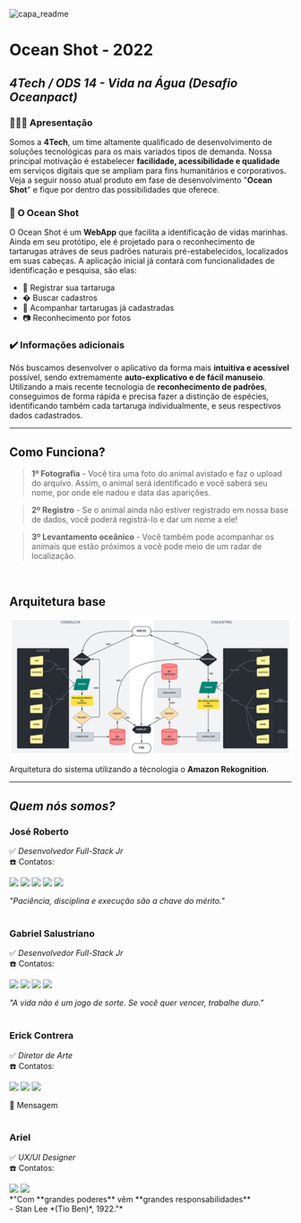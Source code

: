 <!-- [![Open in Visual Studio Code](https://classroom.github.com/assets/open-in-vscode-c66648af7eb3fe8bc4f294546bfd86ef473780cde1dea487d3c4ff354943c9ae.svg)](https://classroom.github.com/online_ide?assignment_repo_id=8362680&assignment_repo_type=AssignmentRepo) -->


![capa_readme](https://user-images.githubusercontent.com/101820369/188287190-e82833cb-8529-43c8-8326-b6068e40bfe9.png)



# **Ocean Shot - 2022**
## *4Tech / ODS 14 - Vida na Água (Desafio Oceanpact)*

### 🙋🏼‍♂️ **Apresentação**

Somos a **4Tech**, um time altamente qualificado de desenvolvimento de soluções tecnológicas para os mais variados tipos de demanda. Nossa principal motivação é estabelecer **facilidade, acessibilidade e qualidade** em serviços digitais que se ampliam para fins humanitários e corporativos. Veja a seguir nosso atual produto em fase de desenvolvimento "**Ocean Shot**" e fique por dentro das possibilidades que oferece.

<!-- Use essa seção para falar sobre as motivações de seu time e, de forma breve, qual o produto que estão trabalhando. Se possível forneça **o que** seu produto é, por exemplo: Um app, uma aplicação web, gadget, dentre outros. -->

### 🌊 **O Ocean Shot**

O Ocean Shot é um **WebApp** que facilita a identificação de vidas marinhas. Ainda em seu protótipo, ele é projetado para o reconhecimento de tartarugas atráves de seus padrões naturais pré-estabelecidos, localizados em suas cabeças. A aplicação inicial já contará com funcionalidades de identificação e pesquisa, são elas:

- 📝 Registrar sua tartaruga
- � Buscar cadastros
- 📲 Acompanhar tartarugas já cadastradas
- 📷 Reconhecimento por fotos

<!-- Adicione detalhes sobre seu produto. Levante pontos positivos, o porquê dele ser inovador, como ele se alinha com o cluster escolhido e quaisquer outras informações relevantes ao entendimento do 'porquê' e 'como' seu produto existe e atua. -->

### ✔️ **Informações adicionais** 

Nós buscamos desenvolver o aplicativo da forma mais **intuitiva e acessível** possível, sendo extremamente **auto-explicativo e de fácil manuseio**. Utilizando a mais recente tecnologia de **reconhecimento de padrões**, conseguimos de forma rápida e precisa fazer a distinção de espécies, identificando também cada tartaruga individualmente, e seus respectivos dados cadastrados.

---
## Como Funciona? 
> **1º Fotografia**
	- Você tira uma foto do animal avistado e faz o upload do arquivo. Assim, o animal será identificado e você saberá seu nome, por onde ele nadou e data das aparições. 

> **2º Registro** 
	- Se o animal ainda não estiver registrado em nossa base de dados, você poderá registrá-lo e dar um nome a ele! 

> **3º Levantamento oceânico** 
	- Você também pode acompanhar os animais que estão próximos a você pode meio de um radar de localização. 

<br>

## Arquitetura base
<img src="fluxograma.png">
<br>
<p>Arquitetura do sistema utilizando a técnologia o <strong>Amazon Rekognition</strong>.</p>



---

## **_Quem nós somos?_**
	
 ### **José Roberto**<br>
 ✅ *Desenvolvedor Full-Stack Jr*<br>
 ☎️ Contatos:<br>

 <div>
  <a href = "mailto:profissional.roberto.rj@gmail.com"><img src="https://img.shields.io/badge/Gmail-D14836?style=for-the-badge&logo=gmail&logoColor=white" target="_blank"></a>
  <a href="https://www.linkedin.com/in/jose-roberto-dev/" target="_blank"><img src="https://img.shields.io/badge/-LinkedIn-%230077B5?style=for-the-badge&logo=linkedin&logoColor=white" target="_blank"></a>
  <a href="https://wa.me/5521997294566"><img src="https://img.shields.io/badge/WhatsApp-25D366?style=for-the-badge&logo=whatsapp&logoColor=white" target="_blank"></a>
  <a href="https://github.com/dev-jose-roberto"><img src="https://img.shields.io/badge/github-%23121011.svg?style=for-the-badge&logo=github&logoColor=white" target="_blank"></a>
  <a href="https://www.instagram.com/josee.nt/"><img src="https://img.shields.io/badge/Instagram-%23E4405F.svg?style=for-the-badge&logo=Instagram&logoColor=white" target="_blank"></a>
</div>

_"Paciência, disciplina e execução são a chave do mérito."_<br><br>

 ### **Gabriel Salustriano**<br>
 ✅ *Desenvolvedor Full-Stack Jr*<br>
 ☎️ Contatos:<br>

<div>
  <a href = "mailto:gabrielsalustriano5566@gmail.com"><img src="https://img.shields.io/badge/Gmail-D14836?style=for-the-badge&logo=gmail&logoColor=white" target="_blank"></a>
  <a href="https://www.linkedin.com/in/gabrielsalustriano/" target="_blank"><img src="https://img.shields.io/badge/-LinkedIn-%230077B5?style=for-the-badge&logo=linkedin&logoColor=white" target="_blank"></a>
  <a href="https://github.com/GSalustrianoSouza/"><img src="https://img.shields.io/badge/github-%23121011.svg?style=for-the-badge&logo=github&logoColor=white" target="_blank"></a>
  <a href="https://www.instagram.com/sollix_tw/"><img src="https://img.shields.io/badge/Instagram-%23E4405F.svg?style=for-the-badge&logo=Instagram&logoColor=white" target="_blank"></a>
</div>

 _"A vida não é um jogo de sorte. Se você quer vencer, trabalhe duro."_<br><br>

 ### **Erick Contrera**<br>
 ✅ *Diretor de Arte*<br>
 ☎️ Contatos:<br>
 
<div>
  <a href = "mailto:erickcontrera@souunisuam.com.br"><img src="https://img.shields.io/badge/Gmail-D14836?style=for-the-badge&logo=gmail&logoColor=white" target="_blank"></a>
  <a href="https://www.linkedin.com/in/eccontrera/" target="_blank"><img src="https://img.shields.io/badge/-LinkedIn-%230077B5?style=for-the-badge&logo=linkedin&logoColor=white" target="_blank"></a>
  <a href="https://www.eccontrera.me/" target="_blank"><img src="https://img.shields.io/badge/Portfolio-%23000000.svg?style=for-the-badge&logo=firefox&logoColor=#FF7139" target="_blank"></a>
</div>

 📃 Mensagem<br><br>

 ### **Ariel**<br>
 ✅ *UX/UI Designer*<br>
 ☎️ Contatos:<br>
 
<div>
  <a href = "mailto:ariellima2314@gmail.com"><img src="https://img.shields.io/badge/Gmail-D14836?style=for-the-badge&logo=gmail&logoColor=white" target="_blank"></a>
  <a href="#" target="_blank"><img src="https://img.shields.io/badge/-LinkedIn-%230077B5?style=for-the-badge&logo=linkedin&logoColor=white" target="_blank"></a>
</div>
  *"Com **grandes poderes** vêm **grandes responsabilidades** <br>- Stan Lee *(Tio Ben)*,  1922."* <br>





<!-- Forneça informações adicionais, adicione novos tópicos ou subtópicos. Use esse arquivo como um guia rápido para manter claro os objetivos de seu projeto para os demais integrantes. Manter o foco conjunto de forma coesa lhe ajudará a criar um produto mais *sólido*.

Tenha em mente que seu trabalho nesse repositório será avaliado por um Juri Técnico, informações sobre a tecnologia usada também são bem vindas.  -->
